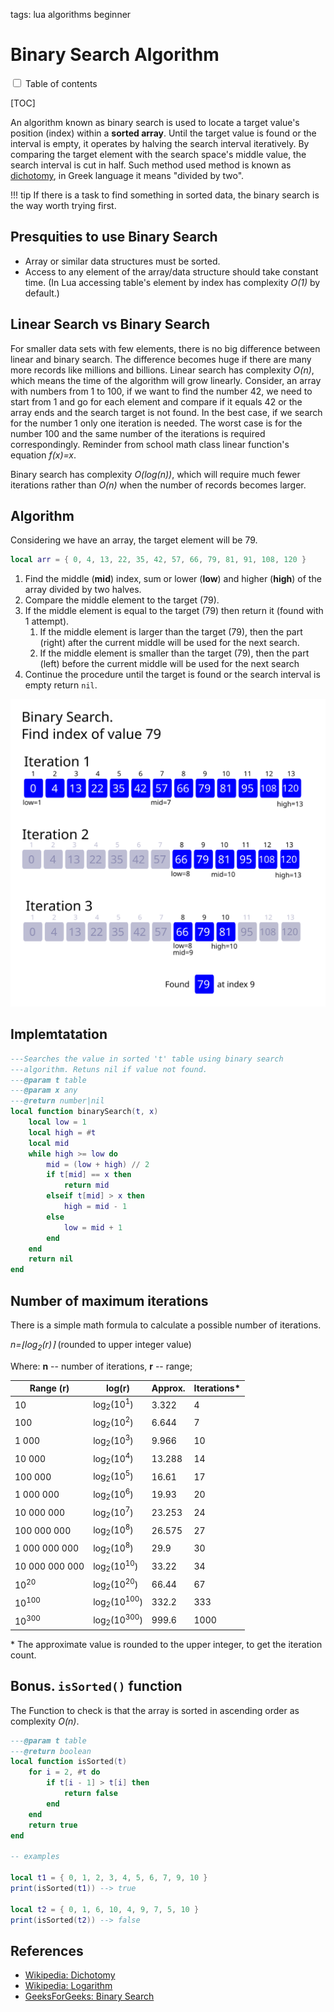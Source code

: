 <!-- Desecription: Explanation and implementation of the Binary Search Algorithm in Lua.-->

tags: lua algorithms beginner

# Binary Search Algorithm

<input type="checkbox" class="toc-toggle" id="toc-toggle">
<label for="toc-toggle">Table of contents</label>

[TOC]

An algorithm known as binary search is used to locate a target value's
position (index) within a **sorted array**. Until the target value is found or
the interval is empty, it operates by halving the search interval iteratively.
By comparing the target element with the search space's middle value, the
search interval is cut in half. Such method used method is known as
[dichotomy](https://en.wikipedia.org/wiki/Dichotomy), in Greek language it
means "divided by two".

!!! tip
    If there is a task to find something in sorted data, the binary search is the
    way worth trying first.

## Presquities to use Binary Search

- Array or similar data structures must be sorted.
- Access to any element of the array/data structure should take constant time.
  (In Lua accessing table's element by index has complexity *O(1)* by default.)

## Linear Search vs Binary Search

For smaller data sets with few elements, there is no big difference between
linear and binary search. The difference becomes huge if there are many more
records like millions and billions. Linear search has complexity *O(n)*, which means the time
of the algorithm will grow linearly. Consider, an array with numbers from 1 to 100,
if we want to find the number 42, we need to start from 1 and go for each element
and compare if it equals 42 or the array ends and the search target is not found. In the best case, if we search for the number 1
only one iteration is needed. The worst case is for the number 100 and the same
number of the iterations is required correspondingly. Reminder from school math class linear function's equation
*f(x)=x*.

Binary search has complexity *O(log(n))*, which will require much fewer iterations
rather than *O(n)* when the number of records becomes larger.

## Algorithm

Considering we have an array, the target element will be 79.

```lua
local arr = { 0, 4, 13, 22, 35, 42, 57, 66, 79, 81, 91, 108, 120 }
```

1. Find the middle (**mid**) index, sum or lower (**low**) and higher (**high**)
   of the array divided by two halves.
2. Compare the middle element to the target (79).
3. If the middle element is equal to the target (79) then return it (found with 1 attempt).
    1. If the middle element is larger than the target (79), then the part (right) after the current middle will be used for the next search.
    2. If the middle element is smaller than the target (79), then the part (left) before the current middle will be used for the next search
4. Continue the procedure until the target is found or the search interval is empty
   return `nil`.

![Figure 01. Binary Search](/assets/img/binary-search.svg)

## Implemtatation

```lua
---Searches the value in sorted 't' table using binary search
---algorithm. Retuns nil if value not found.
---@param t table
---@param x any
---@return number|nil
local function binarySearch(t, x)
	local low = 1
	local high = #t
	local mid
	while high >= low do
		mid = (low + high) // 2
		if t[mid] == x then
			return mid
		elseif t[mid] > x then
			high = mid - 1
		else
			low = mid + 1
		end
	end
	return nil
end
```

## Number of maximum iterations

There is a simple math formula to calculate a possible number of iterations.

*n=⌊log<sub>2</sub>(r)⌉* (rounded to upper integer value)

Where: **n** -- number of iterations, **r** -- range;

| Range (r)        | log(r)                               | Approx.  | Iterations* |
-------------------|--------------------------------------|----------|--------------
| 10               |  log<sub>2</sub>(10<sup>1</sup>)     | 3.322    | 4           |
| 100              |  log<sub>2</sub>(10<sup>2</sup>)     | 6.644    | 7           |
| 1 000            |  log<sub>2</sub>(10<sup>3</sup>)     | 9.966    | 10          |
| 10 000           |  log<sub>2</sub>(10<sup>4</sup>)     | 13.288   | 14          |
| 100 000          |  log<sub>2</sub>(10<sup>5</sup>)     | 16.61    | 17          |
| 1 000 000        |  log<sub>2</sub>(10<sup>6</sup>)     | 19.93    | 20          |
| 10 000 000       |  log<sub>2</sub>(10<sup>7</sup>)     | 23.253   | 24          |
| 100 000 000      |  log<sub>2</sub>(10<sup>8</sup>)     | 26.575   | 27          |
| 1 000 000 000    |  log<sub>2</sub>(10<sup>8</sup>)     | 29.9     | 30          |
| 10 000 000 000   |  log<sub>2</sub>(10<sup>10</sup>)    | 33.22    | 34          |
| 10<sup>20</sup>  |  log<sub>2</sub>(10<sup>20</sup>)    | 66.44    | 67          |
| 10<sup>100</sup> |  log<sub>2</sub>(10<sup>100</sup>)   | 332.2    | 333         |
| 10<sup>300</sup> |  log<sub>2</sub>(10<sup>300</sup>)   | 999.6    | 1000        |

\* The approximate value is rounded to the upper integer, to get the iteration count.

## Bonus. `isSorted()` function

The Function to check is that the array is sorted in ascending order as
complexity *O(n)*.

```lua
---@param t table
---@return boolean
local function isSorted(t)
	for i = 2, #t do
		if t[i - 1] > t[i] then
			return false
		end
	end
	return true
end

-- examples

local t1 = { 0, 1, 2, 3, 4, 5, 6, 7, 9, 10 }
print(isSorted(t1)) --> true

local t2 = { 0, 1, 6, 10, 4, 9, 7, 5, 10 }
print(isSorted(t2)) --> false

```
## References

- [Wikipedia: Dichotomy](https://en.wikipedia.org/wiki/Dichotomy)
- [Wikipedia: Logarithm](https://en.wikipedia.org/wiki/Logarithm)
- [GeeksForGeeks: Binary Search](https://www.geeksforgeeks.org/binary-search/)